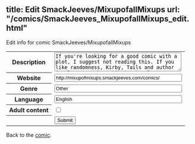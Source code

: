 title: Edit SmackJeeves/MixupofallMixups
url: "/comics/SmackJeeves_MixupofallMixups_edit.html"
---
Edit info for comic SmackJeeves/MixupofallMixups

<form name="comic" action="http://gaepostmail.appspot.com/comic/" method="post">
<table class="comicinfo">
<tr>
<th>Description</th><td><textarea name="description" cols="40" rows="3">If you're looking for a good comic with a plot, I suggest not reading this. If you like randomness, Kirby, Tails and author involvement, then this is the place. Arcs are bound to happen, so watch for those. Accepts cameos. All characters and backgrounds used in this belong to their rightful owners, and credit goes to the people who ripped, edited and/or recoloured the sprites used.</textarea></td>
</tr>
<tr>
<th>Website</th><td><input type="text" name="url" value="http://mixupofmixups.smackjeeves.com/comics/" size="40"/></td>
</tr>
<tr>
<th>Genre</th><td><input type="text" name="genre" value="Other" size="40"/></td>
</tr>
<tr>
<th>Language</th><td><input type="text" name="language" value="English" size="40"/></td>
</tr>
<tr>
<th>Adult content</th><td><input type="checkbox" name="adult" value="adult" /></td>
</tr>
<tr>
<th></th><td>
<input type="hidden" name="comic" value="SmackJeeves_MixupofallMixups" />
<input type="submit" name="submit" value="Submit" />
</td>
</tr>
</table>
</form>

Back to the [comic](SmackJeeves_MixupofallMixups.html).
